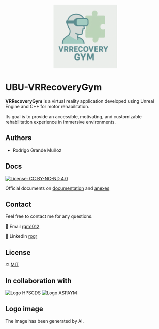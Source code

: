 <p align="center">
  <img src="logo_icon.png" alt="Logo" width="200" />
</p>

# UBU-VRRecoveryGym

**VRRecoveryGym** is a virtual reality application developed using Unreal Engine and C++ for motor rehabilitation.  


Its goal is to provide an accessible, motivating, and customizable rehabilitation experience in immersive environments.

## Authors

- Rodrigo Grande Muñoz

## Docs
[![License: CC BY-NC-ND 4.0](https://img.shields.io/badge/License-CC_BY--NC--ND_4.0-lightgrey.svg)](https://creativecommons.org/licenses/by-nc-nd/4.0/)

Official documents on  [documentation](https://github.com/rodriso/VRRecoveryGym/blob/main/docs/memoria.pdf) and [anexes](https://github.com/rodriso/VRRecoveryGym/blob/main/docs/anexos.pdf)
## Contact

Feel free to contact me for any questions.

📨 Email [rgm1012](mailto:rgm1012@alu.ubu.es)

💼 LinkedIn [rogr](https://www.linkedin.com/in/rogr/)


## License

⚖️ [MIT](https://gitlab.com/HP-SCDS/Observatorio/2024-2025/vrrecoverygym/ubu-vrrecoverygym/-/blob/017b396afd3b4bb5e5fa4283dea1fe482b445a0a/LICENSE)

## In collaboration with
![Logo HPSCDS](https://pcs.usal.es/wp-content/uploads/2024/05/logo_hpscds.png)
![Logo ASPAYM](https://www.aspaymcyl.org/wp-content/images/img_web/Logo_ASPAYM_2022.png)

## Logo image

The image has been generated by AI.


